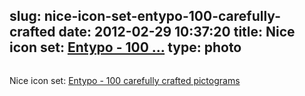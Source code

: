 slug: nice-icon-set-entypo-100-carefully-crafted
date: 2012-02-29 10:37:20
title: Nice icon set: [Entypo - 100 ...](http://www.entypo.com/)
type: photo
---

<a href="http://www.entypo.com/"><img src="{{@asset.url swerner/tumblr/2012-02-29-nice-icon-set-entypo-100-carefully-crafted-4e3090f59b.png}}" alt=""/></a>

Nice icon set: [Entypo - 100 carefully crafted pictograms](http://www.entypo.com/)
